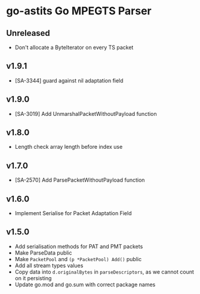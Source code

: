 # go-astits Go MPEGTS Parser

## Unreleased
 - Don't allocate a ByteIterator on every TS packet

## v1.9.1
- [SA-3344] guard against nil adaptation field

## v1.9.0
 - [SA-3019] Add UnmarshalPacketWithoutPayload function

## v1.8.0
 - Length check array length before index use

## v1.7.0
 - [SA-2570] Add ParsePacketWithoutPayload function

## v1.6.0 
 - Implement Serialise for Packet Adaptation Field

## v1.5.0
 - Add serialisation methods for PAT and PMT packets
 - Make ParseData public
 - Make `PacketPool` and `(p *PacketPool) Add()` public
 - Add all stream types values
 - Copy data into `d.originalBytes` in `parseDescriptors`, as we cannot count on it persisting
 - Update go.mod and go.sum with correct package names
